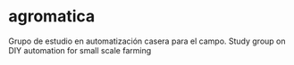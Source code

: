 # agromatica
Grupo de estudio en automatización casera para el campo. Study group on DIY automation for small scale farming
